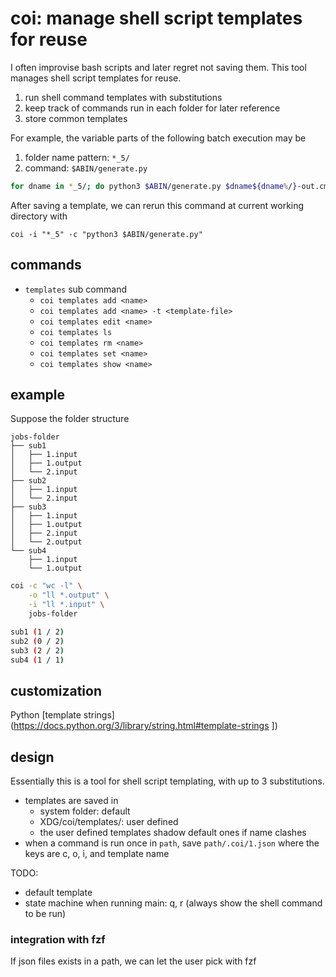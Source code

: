 # coi: manage shell script templates for reuse

I often improvise bash scripts and later regret not saving them.
This tool manages shell script templates for reuse.

1. run shell command templates with substitutions
2. keep track of commands run in each folder for later reference
1. store common templates

For example, the variable parts of the following batch execution may be

1. folder name pattern: `*_5/`
2. command: `$ABIN/generate.py`

```bash
for dname in *_5/; do python3 $ABIN/generate.py $dname${dname%/}-out.cms; done
```

After saving a template, we can rerun this command at current working directory with
```
coi -i "*_5" -c "python3 $ABIN/generate.py"
```

## commands

- `templates` sub command
    - `coi templates add <name>`
    - `coi templates add <name> -t <template-file>`
    - `coi templates edit <name>`
    - `coi templates ls`
    - `coi templates rm <name>`
    - `coi templates set <name>`
    - `coi templates show <name>`

## example

Suppose the folder structure
```
jobs-folder
├── sub1
│   ├── 1.input
│   ├── 1.output
│   └── 2.input
├── sub2
│   ├── 1.input
│   └── 2.input
├── sub3
│   ├── 1.input
│   ├── 1.output
│   ├── 2.input
│   └── 2.output
└── sub4
    ├── 1.input
    └── 1.output
```

```bash
coi -c "wc -l" \
    -o "ll *.output" \
    -i "ll *.input" \
    jobs-folder
```

```bash
sub1 (1 / 2)
sub2 (0 / 2)
sub3 (2 / 2)
sub4 (1 / 1)
```

## customization

Python [template strings](https://docs.python.org/3/library/string.html#template-strings ])

## design

Essentially this is a tool for shell script templating, with up to 3 substitutions.

- templates are saved in
  - system folder: default
  - XDG/coi/templates/: user defined
  - the user defined templates shadow default ones if name clashes
- when a command is run once in `path`, save `path/.coi/1.json` where the keys
  are c, o, i, and template name

TODO:
- default template
- state machine when running main: q, r (always show the shell command to be run)

### integration with fzf

If json files exists in a path, we can let the user pick with fzf

